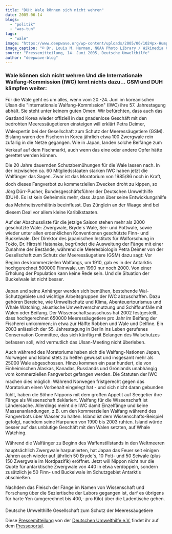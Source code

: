 ```yaml
---
title: "DUH: Wale können sich nicht wehren"
date: 2005-06-14
blogs: 
  - "politik"
  - "was-tun"
tags: 
  - "wale"
image: "https://www.deepwave.org/wp-content/uploads/2005/06/1024px-Humpback_whales_in_singing_position.jpg"
image_caption: "© Dr. Louis M. Herman, NOAA Photo Library / Wikimedia Commons"
source: "Pressemitteilung, 14. Juni 2005, Deutsche Umwelthilfe"
author: "deepwave-blog"
---
```


### Wale können sich nicht wehren Und die Internationale Walfang-Kommission (IWC) lernt nichts dazu... GSM und DUH kämpfen weiter:



Für die Wale geht es um alles, wenn vom 20.-24. Juni im koreanischen Ulsan die "Internationale Walfang-Kommission" (IWC) ihre 57. Jahrestagung abhält. Sie steht unter keinem guten Omen. Wir befürchten, dass auch das Gastland Korea wieder offiziell in das gnadenlose Geschäft mit den bedrohten Meeressäugetieren einsteigen will erklärt Petra Deimer, Walexpertin bei der Gesellschaft zum Schutz der Meeressäugetiere (GSM). Bislang waren den Fischern in Korea jährlich etwa 100 Zwergwale rein zufällig in die Netze gegangen. Wie in Japan, landen solche Beifänge zum Verkauf auf dem Fischmarkt, auch wenn das eine oder andere Opfer hätte gerettet werden können.

Die 20 Jahre dauernden Schutzbemühungen für die Wale lassen nach. In der inzwischen ca. 60 Mitgliedsstaaten starken IWC haben jetzt die Walfänger das Sagen. Zwar ist das Moratorium von 1985/86 noch in Kraft, doch dieses Fangverbot zu kommerziellen Zwecken droht zu kippen, so Jörg Dürr-Pucher, Bundesgeschäftsführer der Deutschen Umwelthilfe (DUH). Es ist kein Geheimnis mehr, dass Japan über seine Entwicklungshilfe das Mehrheitsverhältnis beeinflusst. Das Zünglein an der Waage sind bei diesem Deal vor allem kleine Karibikstaaten.

Auf der Abschussliste für die jetzige Saison stehen mehr als 2000 geschützte Wale: Zwergwale, Bryde´s Wale, Sei- und Pottwale, sowie wieder unter allen erdenklichen Konventionen geschützte Finn- und Buckelwale. Der Direktor des japanischen Instituts für Walforschung in Tokio, Dr. Hiroshi Hatanaka, begründet die Ausweitung der Fänge mit einer Zunahme der Bestände, während die Meeresbiologin Petra Deimer von der Gesellschaft zum Schutz der Meeressäugetiere (GSM) dazu sagt: Vor Beginn des kommerziellen Walfangs, um 1910, gab es in der Antarktis hochgerechnet 500000 Finnwale, um 1990 nur noch 2000. Von einer Erholung der Population kann keine Rede sein. Und die Situation der Buckelwale ist nicht besser.

Japan und seine Anhänger werden sich bemühen, bestehende Wal-Schutzgebiete und wichtige Arbeitsgruppen der IWC abzuschaffen. Dazu gehören Bereiche, wie Umweltschutz und Klima, Abenteuertourismus und Whale Watching, akustische Umweltverschmutzung und Schiffsunfälle mit Walen oder Beifang. Der Wissenschaftsausschuss hat 2002 festgestellt, dass hochgerechnet 650000 Meeressäugetiere pro Jahr im Beifang der Fischerei umkommen; in etwa zur Hälfte Robben und Wale und Delfine. Ein 2003 anlässlich der 55. Jahrestagung in Berlin ins Leben gerufenes Conservation Committee, das sich künftig mit Belangen des Walschutzes befassen soll, wird vermutlich das Ulsan-Meeting nicht überleben.

Auch während des Moratoriums haben sich die Walfang-Nationen Japan, Norwegen und Island stets zu helfen gewusst und insgesamt mehr als 25000 Wale abgeschossen. Hinzu kommen ein paar hundert, die von Einheimischen Alaskas, Kanadas, Russlands und Grönlands unabhängig vom kommerziellen Fangverbot gefangen werden. Die Statuten der IWC machen dies möglich: Während Norwegen fristgerecht gegen das Moratorium einen Vorbehalt eingelegt hat - und sich nicht daran gebunden fühlt, haben die Söhne Nippons mit dem großen Appetit auf Seegetier ihre Fänge als Wissenschaft deklariert. Walfang für die Wissenschaft ist Ländersache. Allerdings meint die IWC damit Einzelfänge und keine Massenanlandungen, z.B. um den kommerziellen Walfang während des Fangverbots über Wasser zu halten. Island ist dem Wissenschafts-Beispiel gefolgt, nachdem seine Harpunen von 1990 bis 2003 ruhten. Island würde besser auf das unblutige Geschäft mit den Walen setzten, auf Whale Watching.

Während die Walfänger zu Beginn des Waffenstillstands in den Weltmeeren hauptsächlich Zwergwale harpunierten, hat Japan das Feuer seit einigen Jahren auch wieder auf jährlich 50 Bryde´s, 10 Pott- und 50 Seiwale (plus 150 Zwergwale im Nordpazifik) eröffnet. Jetzt will Nippon nicht nur die Quote für antarktische Zwergwale von 440 in etwa verdoppeln, sondern zusätzlich je 50 Finn- und Buckelwale im Schutzgebiet Antarktis abschießen.

Nachdem das Fleisch der Fänge im Namen von Wissenschaft und Forschung über die Seziertische der Labors gegangen ist, darf es übrigens für harte Yen (umgerechnet bis 400,- pro Kilo) über die Ladentische gehen.

Deutsche Umwelthilfe Gesellschaft zum Schutz der Meeressäugetiere

Diese [Pressemitteilung](https://www.presseportal.de/pm/22521/690083) von der [Deutschen Umwelthilfe e.V.](https://www.duh.de/) findet ihr auf dem [Presseportal](https://www.presseportal.de/).
